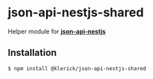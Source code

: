 # json-api-nestjs-shared

Helper module for **[json-api-nestjs](https://github.com/klerick/nestjs-json-api/tree/master/libs/json-api/json-api-nestjs)**

## Installation

```bash  
$ npm install @klerick/json-api-nestjs-shared
```  
